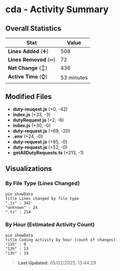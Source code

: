 # cda - Activity Summary 

## Overall Statistics

| Stat                   | Value                                                             |
| ---------------------- | ----------------------------------------------------------------- |
| **Lines Added** (➕)   | 508                                          |
| **Lines Removed** (➖) | 72                                        |
| **Net Change** (↕)    | 436                |
| **Active Time** (⌚)   | 53 minutes |


## Modified Files
- **duty-reuqest.js** (+0, -42)
- **index.js** (+33, -3)
- **dutyRequest.js** (+2, -6)
- **index.js** (+30, -0)
- **duty-request.js** (+69, -20)
- **.env** (+24, -0)
- **duty-request.js** (+85, -0)
- **duty-request.js** (+52, -0)
- **getAllDutyRequests.ts** (+213, -1)

## Visualizations

### By File Type (Lines Changed)

```mermaid
pie showData
title Lines changed by file type
".js" : 342
"unknown" : 24
".ts" : 214
```

### By Hour (Estimated Activity Count)

```mermaid
pie showData
title Coding activity by hour (count of changes)
"11h" : 9
"12h" : 13
"13h" : 19
```


> **Last Updated:** 05/02/2025, 13:44:29